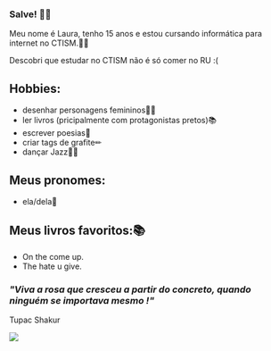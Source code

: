 ### Salve! 👋🏿

 
 
Meu nome é Laura, tenho 15 anos e estou cursando informática para internet no CTISM.🤝🏿 

Descobri que estudar no CTISM não é só comer no RU :(


## Hobbies:
* desenhar personagens femininos💅🏾
* ler livros (pricipalmente com protagonistas pretos)📚
* escrever poesias📓
* criar tags de grafite✏
* dançar Jazz💃🏿

## Meus pronomes:
* ela/dela💫

## Meus livros favoritos:📚
* On the come up.
* The hate u give.
  
### _"Viva a rosa que cresceu a partir do concreto, quando ninguém se importava mesmo !"_ ###              

 Tupac Shakur          

  ![ ](https://www.google.com/search?q=gif+will+smith+e+jazz&rlz=1C1GCEA_enBR1004BR1004&sxsrf=ALiCzsbLC-szGYFbfh3-za0D9NNO6Ini3g:1652833600824&tbm=isch&source=iu&ictx=1&vet=1&fir=O8R57YKGcjezmM%252Cl8k_djtlXVfPjM%252C_%253BM4-TrCMvGD6aMM%252C3q8tdiJveHGoxM%252C_%253B7yR4mAy7LgO0BM%252C6Yds02MpKtDNrM%252C_%253BuZjFerRAuzBykM%252CBAFXvhAkqaTrPM%252C_%253BzY-0afhKiW8JwM%252CrBSsUg7ga_5kWM%252C_%253BINP8SCF-E17vuM%252CkRhHBZIpDypKHM%252C_%253B3N5JEeD4OnZOQM%252CwnhZn_1iX1A41M%252C_%253B6R85R0nLjkMW0M%252CO6axSJQ-SHJXoM%252C_%253BD3l6EIbqPbPPMM%252CTfywdfaPpOWu4M%252C_%253Bn22aurJ5eNPOfM%252CBonM6onu2bObPM%252C_%253B9Yr217YKINCUhM%252CylV4wGy_HHvDUM%252C_%253BkGGD0LKB9x5XLM%252CZLlQzHaRjQXO4M%252C_&usg=AI4_-kRiMMWbyvTw2vdIUPeXV9rIIfsQbw&sa=X&sqi=2&ved=2ahUKEwiWiZn95Of3AhU4if0HHbbdB2AQ9QF6BAgEEAE#imgrc=O8R57YKGcjezmM)